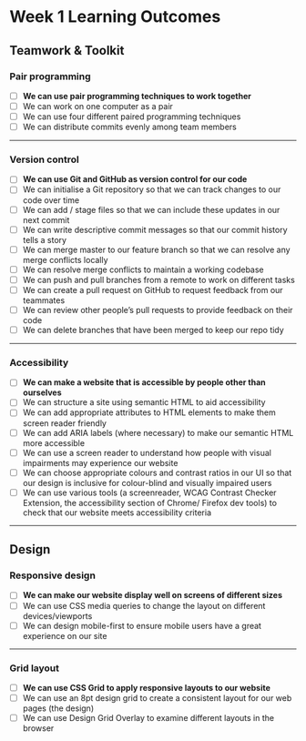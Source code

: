 # Week 1 Learning Outcomes

## Teamwork & Toolkit

### Pair programming

- [ ] **We can use pair programming techniques to work together**
- [ ] We can work on one computer as a pair
- [ ] We can use four different paired programming techniques
- [ ] We can distribute commits evenly among team members

---

### Version control

- [ ] **We can use Git and GitHub as version control for our code**
- [ ] We can initialise a Git repository so that we can track changes to our code over time
- [ ] We can add / stage files so that we can include these updates in our next commit
- [ ] We can write descriptive commit messages so that our commit history tells a story
- [ ] We can merge master to our feature branch so that we can resolve any merge conflicts locally
- [ ] We can resolve merge conflicts to maintain a working codebase
- [ ] We can push and pull branches from a remote to work on different tasks
- [ ] We can create a pull request on GitHub to request feedback from our teammates
- [ ] We can review other people’s pull requests to provide feedback on their code
- [ ] We can delete branches that have been merged to keep our repo tidy

---

### Accessibility

- [ ] **We can make a website that is accessible by people other than ourselves**
- [ ] We can structure a site using semantic HTML to aid accessibility
- [ ] We can add appropriate attributes to HTML elements to make them screen reader friendly
- [ ] We can add ARIA labels (where necessary) to make our semantic HTML more accessible
- [ ] We can use a screen reader to understand how people with visual impairments may experience our website
- [ ] We can choose appropriate colours and contrast ratios in our UI so that our design is inclusive for colour-blind and visually impaired users
- [ ] We can use various tools (a screenreader, WCAG Contrast Checker Extension, the accessibility section of Chrome/ Firefox dev tools) to check that our website meets accessibility criteria

---

## Design

### Responsive design

- [ ] **We can make our website display well on screens of different sizes**
- [ ] We can use CSS media queries to change the layout on different devices/viewports
- [ ] We can design mobile-first to ensure mobile users have a great experience on our site

---

### Grid layout

- [ ] **We can use CSS Grid to apply responsive layouts to our website**
- [ ] We can use an 8pt design grid to create a consistent layout for our web pages (the design)
- [ ] We can use Design Grid Overlay to examine different layouts in the browser
